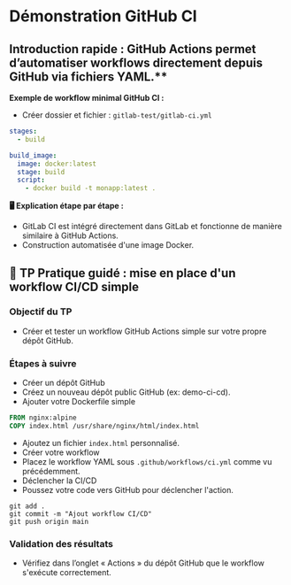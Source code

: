 # Démonstration GitHub CI

## Introduction rapide : GitHub Actions permet d’automatiser workflows directement depuis GitHub via fichiers YAML.**

**Exemple de workflow minimal GitHub CI :**

- Créer dossier et fichier : ```gitlab-test/gitlab-ci.yml```

```yaml
stages:
  - build

build_image:
  image: docker:latest
  stage: build
  script:
    - docker build -t monapp:latest .

```

**🖥️ Explication étape par étape :**

- GitLab CI est intégré directement dans GitLab et fonctionne de manière similaire à GitHub Actions.
- Construction automatisée d'une image Docker.

## 🚀 TP Pratique guidé : mise en place d'un workflow CI/CD simple

### Objectif du TP

- Créer et tester un workflow GitHub Actions simple sur votre propre dépôt GitHub.

### Étapes à suivre

- Créer un dépôt GitHub
- Créez un nouveau dépôt public GitHub (ex: demo-ci-cd).
- Ajouter votre Dockerfile simple

```Dockerfile
FROM nginx:alpine
COPY index.html /usr/share/nginx/html/index.html
```

- Ajoutez un fichier ```index.html``` personnalisé.
- Créer votre workflow
- Placez le workflow YAML sous ```.github/workflows/ci.yml``` comme vu précédemment.
- Déclencher la CI/CD
- Poussez votre code vers GitHub pour déclencher l'action.

```shell
git add .
git commit -m "Ajout workflow CI/CD"
git push origin main
```

### Validation des résultats

- Vérifiez dans l’onglet « Actions » du dépôt GitHub que le workflow s'exécute correctement.
